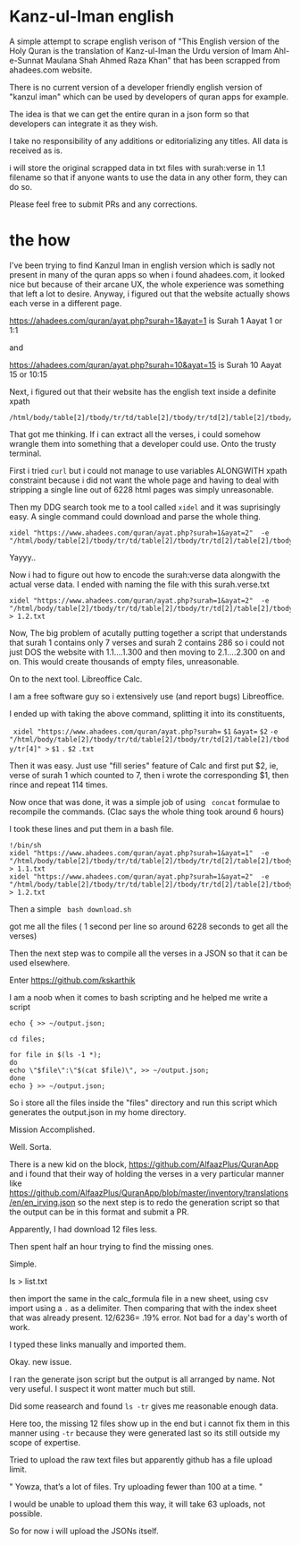 # Kanz-ul-Iman  english


A simple attempt to scrape english verison of "This English version of the Holy Quran is the translation of Kanz-ul-Iman the Urdu version of Imam Ahl-e-Sunnat Maulana Shah Ahmed Raza Khan" 
that has been scrapped from ahadees.com website.

There is no current version of a developer friendly english version of "kanzul iman" which can be used by developers of quran apps for example.

The idea is that we can get the entire quran in a json form so that developers can  integrate it as they wish.


I take no responsibility of any additions or editorializing any titles. All data is received as is.

i will store the original scrapped data in txt files with surah:verse in 1.1 filename so that if anyone wants to use the data in any other form, they can do so. 

Please feel free to submit PRs and any corrections.


# the how

I've been trying to find Kanzul Iman in english version which is sadly not present in many of the quran apps so when i found ahadees.com, it looked nice but because of their arcane UX, the whole experience was something that left a lot to desire. 
Anyway, i figured out that the website actually shows each verse in a different page.

https://ahadees.com/quran/ayat.php?surah=1&ayat=1 is Surah 1 Aayat 1 or 1:1

and 

https://ahadees.com/quran/ayat.php?surah=10&ayat=15 is Surah 10 Aayat 15 or 10:15

Next, i figured out that their website has the english text inside a definite xpath

```
/html/body/table[2]/tbody/tr/td/table[2]/tbody/tr/td[2]/table[2]/tbody/tr[4]
```

That got me thinking. If i can extract all the verses, i could somehow wrangle them into something that a developer could use. Onto the trusty terminal.

First i tried ```curl``` but i could not manage to use variables ALONGWITH xpath constraint because i did not want the whole page and having to deal with stripping a single line out of 6228 html pages was simply unreasonable.

Then my DDG search took me to a tool called ```xidel``` and it was suprisingly easy. A single command could download and parse the whole thing.

```
xidel "https://www.ahadees.com/quran/ayat.php?surah=1&ayat=2"  -e  "/html/body/table[2]/tbody/tr/td/table[2]/tbody/tr/td[2]/table[2]/tbody/tr[4]" 
```

Yayyy..

Now i had to figure out how to encode the surah:verse data alongwith the actual verse data. I ended with naming the file with this surah.verse.txt

```
xidel "https://www.ahadees.com/quran/ayat.php?surah=1&ayat=2"  -e  "/html/body/table[2]/tbody/tr/td/table[2]/tbody/tr/td[2]/table[2]/tbody/tr[4]" > 1.2.txt
```

Now, The big problem of acutally putting together a script that understands that surah 1 contains only 7 verses and surah 2 contains 286 so i could not just DOS the website with 1.1....1.300 and then moving to 2.1....2.300 on and on. This would create thousands of empty files, unreasonable.

On to the next tool. Libreoffice Calc.

I am a free software guy so i extensively use (and report bugs) Libreoffice.

I ended up with taking the above command, splitting it into its constituents,

```  xidel "https://www.ahadees.com/quran/ayat.php?surah= ```  ```$1``` ```&ayat=``` ```$2``` ```-e  "/html/body/table[2]/tbody/tr/td/table[2]/tbody/tr/td[2]/table[2]/tbody/tr[4]" >``` ```$1``` ```.``` ```$2``` ```.txt```

Then it was easy. Just use "fill series" feature of Calc and first put $2, ie, verse of surah 1 which counted to 7, then i wrote the corresponding $1, then rince and repeat 114 times. 

Now once that was done, it was a simple job of using ``` concat``` formulae to recompile the commands. (Clac says the whole thing took around 6 hours)

I took these lines and put them in a bash file.


```
!/bin/sh
xidel "https://www.ahadees.com/quran/ayat.php?surah=1&ayat=1"  -e  "/html/body/table[2]/tbody/tr/td/table[2]/tbody/tr/td[2]/table[2]/tbody/tr[4]" > 1.1.txt
xidel "https://www.ahadees.com/quran/ayat.php?surah=1&ayat=2"  -e  "/html/body/table[2]/tbody/tr/td/table[2]/tbody/tr/td[2]/table[2]/tbody/tr[4]" > 1.2.txt
```

Then a simple 
``` bash download.sh```

got me all the files ( 1 second per line so around 6228 seconds to get all the verses)

Then the next step was to compile all the verses in a JSON so that it can be used elsewhere.

Enter https://github.com/kskarthik 

I am a noob when it comes to bash scripting and he helped me write a script

```
echo { >> ~/output.json;

cd files;

for file in $(ls -1 *);
do
echo \"$file\":\"$(cat $file)\", >> ~/output.json;
done
echo } >> ~/output.json;
```
So i store all the files inside the "files" directory and run this script which generates the output.json in my home directory. 

Mission Accomplished.

Well. Sorta.

There is a new kid on the block, https://github.com/AlfaazPlus/QuranApp and i found that their way of holding the verses in a very particular manner like https://github.com/AlfaazPlus/QuranApp/blob/master/inventory/translations/en/en_irving.json so the next step is to redo the generation script so that the output can be in this format and submit a PR.


Apparently, I had download 12 files less. 

Then spent half an hour trying to find the missing ones.

Simple.

ls > list.txt

then import the same in the calc_formula file in a new sheet, using csv import using a ```.``` as a delimiter. Then comparing that with the index sheet that was already present.
12/6236= .19% error. Not bad for a day's worth of work.

I typed these links manually and imported them.


Okay. new issue.

I ran the generate json script but the output is all arranged by name. Not very useful. I suspect it wont matter much but still.

Did some reasearch and found   ``` ls -tr ``` gives me reasonable enough data. 

Here too, the missing 12 files show up in the end but i cannot fix them in this manner using ```-tr``` because they were generated last so its still outside my scope of expertise.

Tried to upload the raw text files but apparently github has a file upload limit.

"  Yowza, that’s a lot of files. Try uploading fewer than 100 at a time.   "

I would be unable to upload them this way, it will take 63 uploads, not possible. 

So for now i will upload the JSONs itself.
            
          

          


            

